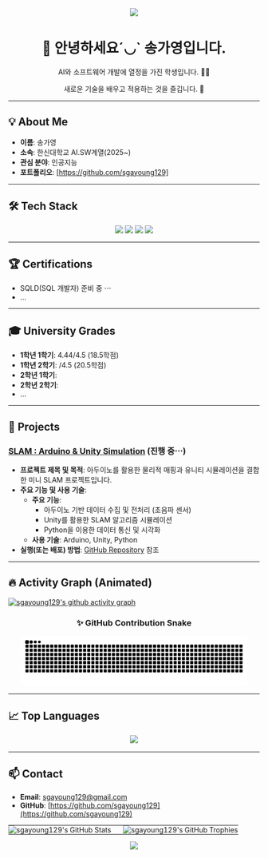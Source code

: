 <div align="center">
  <a href="https://github.com/sgayoung129">
    <img src="https://capsule-render.vercel.app/api?type=waving&color=B2CCFF&height=200&section=header&text=송가영%20profile&fontSize=65&fontColor=navy" />
  </a>
</div>

<div align="center">
  
  <h1> 👋 안녕하세요´◡` 송가영입니다. </h1>
  
  <p> AI와 소프트웨어 개발에 열정을 가진 학생입니다. 👩‍🏫 </p>
  <p> 새로운 기술을 배우고 적용하는 것을 즐깁니다. 🙂 </p>
  
</div>

---

## 💡 About Me
- **이름**: 송가영
- **소속**: 한신대학교 AI.SW계열(2025~)
- **관심 분야**: 인공지능
- **포트폴리오**: [https://github.com/sgayoung129]

---
<p align="center">

## 🛠️ Tech Stack
 
<div align="center">

  <!-- 배우고 있거나 사용할 수 있는 기술 아이콘을 추가하세요. -->
  <!-- 예시: https://github.com/devicons/devicon/tree/master/icons -->
  
  <img src="https://img.shields.io/badge/C-A8B9CC?style=for-the-badge&logo=c&logoColor=white">
  <img src="https://img.shields.io/badge/Python-3776AB?style=for-the-badge&logo=python&logoColor=white"> 
  <img src="https://img.shields.io/badge/JavaScript-F7DF1E?style=for-the-badge&logo=javascript&logoColor=black">
  <img src="https://img.shields.io/badge/HTML5-E34F26?style=for-the-badge&logo=html5&logoColor=white">
  <!-- <img src="https://img.shields.io/badge/React-61DAFB?style=for-the-badge&logo=react&logoColor=black"> -->
  <!-- <img src="https://img.shields.io/badge/Node.js-339933?style=for-the-badge&logo=Node.js&logoColor=white"> -->
  
</div>

---
## 🏆 Certifications

- SQLD(SQL 개발자) 준비 중 ⋯
- ...


---
## 🎓 University Grades

- **1학년 1학기**: 4.44/4.5 (18.5학점)
- **1학년 2학기**: /4.5 (20.5학점)
- **2학년 1학기**:
- **2학년 2학기**:
- ...

---
## 🚀 Projects 

### [SLAM : Arduino & Unity Simulation](https://github.com/sgayoung129/SLAM-Arduino-Unity-Simulation)  (진행 중⋯)

* **프로젝트 제목 및 목적**: 아두이노를 활용한 물리적 매핑과 유니티 시뮬레이션을 결합한 미니 SLAM 프로젝트입니다.
* **주요 기능 및 사용 기술**: 
  - **주요 기능**: 
    - 아두이노 기반 데이터 수집 및 전처리 (초음파 센서)
    - Unity를 활용한 SLAM 알고리즘 시뮬레이션
    - Python을 이용한 데이터 통신 및 시각화
  - **사용 기술**: Arduino, Unity, Python
* **실행(또는 배포) 방법**: [GitHub Repository](https://github.com/sgayoung129/SLAM-Arduino-Unity-Simulation) 참조
---
## 🔥 Activity Graph (Animated)
[![sgayoung129's github activity graph](https://github-readme-activity-graph.vercel.app/graph?username=sgayoung129&theme=radical&bg_color=ffffff&color=6439F7&line=bd93f9&point=f8f8f2&area=true&hide_border=true)](https://github.com/ashutosh00710/github-readme-activity-graph)

<div align="center">
  <h3>✨ GitHub Contribution Snake</h3>
  <img src="https://raw.githubusercontent.com/sgayoung129/sgayoung129/output/github-contribution-grid-snake.svg" 
       alt="github contribution grid snake animation" 
       style="max-width: 90%;">
</div>

---
## 📈 Top Languages
<div align="center">
  <img
    src="https://github-readme-stats.vercel.app/api/top-langs/?username=sgayoung129&layout=compact&langs_count=12&card_width=450&hide_border=true&title_color=4A4A4A&text_color=333333&bg_color=ffffff&icon_color=FFB347"
    height="220"
  />
</div>

---
## 📫 Contact

- **Email**: sgayoung129@gmail.com
- **GitHub**: [https://github.com/sgayoung129](https://github.com/sgayoung129)

<table style="width:100%;">
  <tr>
    <td style="width:50%; padding:0; vertical-align:top;">
      <img src="https://github-readme-stats.vercel.app/api?username=sgayoung129&show_icons=true&theme=dark&count_private=true" alt="sgayoung129's GitHub Stats"/>
    </td>
    <td style="width:50%; padding:0; vertical-align:top;">
      <img src="https://github-profile-trophy.vercel.app/?username=sgayoung129&row=2&column=2&theme=dark" alt="sgayoung129's GitHub Trophies"/>
    </td>
  </tr>
</table>
<div align="center">
  <img src="https://capsule-render.vercel.app/api?type=waving&color=B2CCFF&height=100&section=footer"/>
</div>

